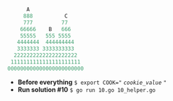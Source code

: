```fortran
      A
     888          C
     777         77
    66666    B   666
    55555   555 5555
   4444444  444444444
   3333333 3333333333
  22222222222222222222
 1111111111111111111111
000000000000000000000000
```
- __Before everything__
`$ export COOK="` _`cookie_value`_ `"`
- __Run solution #10__
`$ go run 10.go 10_helper.go`
